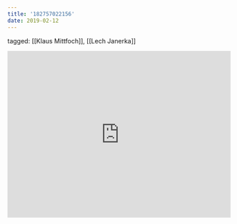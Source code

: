 ```yaml
---
title: '182757022156'
date: 2019-02-12
---
```

tagged: [[Klaus Mittfoch]], [[Lech Janerka]]
<iframe allow="accelerometer; autoplay; clipboard-write; encrypted-media; gyroscope; picture-in-picture" allowfullscreen="" frameborder="0" height="375" id="youtube_iframe" src="https://www.youtube.com/embed/X0H_eWsU6yU?feature=oembed&amp;enablejsapi=1&amp;origin=https://safe.txmblr.com&amp;wmode=opaque" width="500"></iframe>
